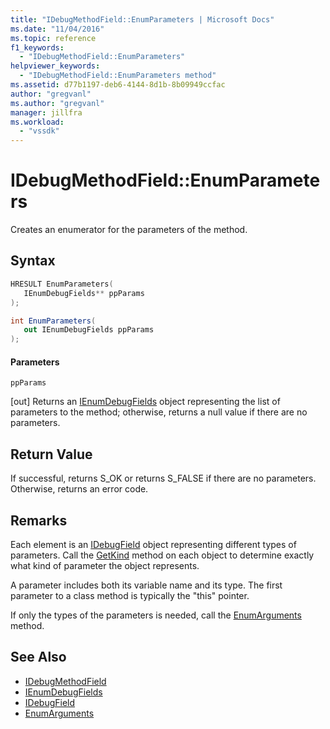 ```yaml
---
title: "IDebugMethodField::EnumParameters | Microsoft Docs"
ms.date: "11/04/2016"
ms.topic: reference
f1_keywords:
  - "IDebugMethodField::EnumParameters"
helpviewer_keywords:
  - "IDebugMethodField::EnumParameters method"
ms.assetid: d77b1197-deb6-4144-8d1b-8b09949ccfac
author: "gregvanl"
ms.author: "gregvanl"
manager: jillfra
ms.workload:
  - "vssdk"
---
```

# IDebugMethodField::EnumParameters
Creates an enumerator for the parameters of the method.

## Syntax

```cpp
HRESULT EnumParameters( 
   IEnumDebugFields** ppParams
);
```

```csharp
int EnumParameters(
   out IEnumDebugFields ppParams
);
```

#### Parameters
 `ppParams`

 [out] Returns an [IEnumDebugFields](../../../extensibility/debugger/reference/ienumdebugfields.md) object representing the list of parameters to the method; otherwise, returns a null value if there are no parameters.

## Return Value
 If successful, returns S_OK or returns S_FALSE if there are no parameters. Otherwise, returns an error code.

## Remarks
 Each element is an [IDebugField](../../../extensibility/debugger/reference/idebugfield.md) object representing different types of parameters. Call the [GetKind](../../../extensibility/debugger/reference/idebugfield-getkind.md) method on each object to determine exactly what kind of parameter the object represents.

 A parameter includes both its variable name and its type. The first parameter to a class method is typically the "this" pointer.

 If only the types of the parameters is needed, call the [EnumArguments](../../../extensibility/debugger/reference/idebugmethodfield-enumarguments.md) method.

## See Also
- [IDebugMethodField](../../../extensibility/debugger/reference/idebugmethodfield.md)
- [IEnumDebugFields](../../../extensibility/debugger/reference/ienumdebugfields.md)
- [IDebugField](../../../extensibility/debugger/reference/idebugfield.md)
- [EnumArguments](../../../extensibility/debugger/reference/idebugmethodfield-enumarguments.md)